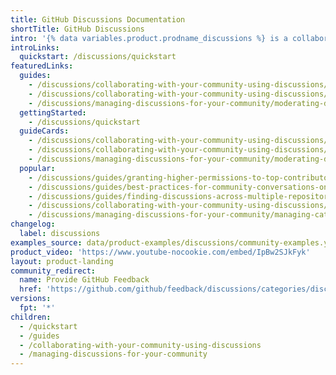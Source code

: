 ```yaml
---
title: GitHub Discussions Documentation
shortTitle: GitHub Discussions
intro: '{% data variables.product.prodname_discussions %} is a collaborative communication forum for the community around an open source project. Community members can ask and answer questions, share updates, have open-ended conversations, and follow along on decisions affecting the community''s way of working.'
introLinks:
  quickstart: /discussions/quickstart
featuredLinks:
  guides:
    - /discussions/collaborating-with-your-community-using-discussions/about-discussions
    - /discussions/collaborating-with-your-community-using-discussions/participating-in-a-discussion
    - /discussions/managing-discussions-for-your-community/moderating-discussions
  gettingStarted:
    - /discussions/quickstart
  guideCards:
    - /discussions/collaborating-with-your-community-using-discussions/about-discussions
    - /discussions/collaborating-with-your-community-using-discussions/participating-in-a-discussion
    - /discussions/managing-discussions-for-your-community/moderating-discussions
  popular:
    - /discussions/guides/granting-higher-permissions-to-top-contributors
    - /discussions/guides/best-practices-for-community-conversations-on-github
    - /discussions/guides/finding-discussions-across-multiple-repositories
    - /discussions/collaborating-with-your-community-using-discussions/collaborating-with-maintainers-using-discussions
    - /discussions/managing-discussions-for-your-community/managing-categories-for-discussions-in-your-repository
changelog:
  label: discussions
examples_source: data/product-examples/discussions/community-examples.yml
product_video: 'https://www.youtube-nocookie.com/embed/IpBw2SJkFyk'
layout: product-landing
community_redirect:
  name: Provide GitHub Feedback
  href: 'https://github.com/github/feedback/discussions/categories/discussions-feedback'
versions:
  fpt: '*'
children:
  - /quickstart
  - /guides
  - /collaborating-with-your-community-using-discussions
  - /managing-discussions-for-your-community
---
```


